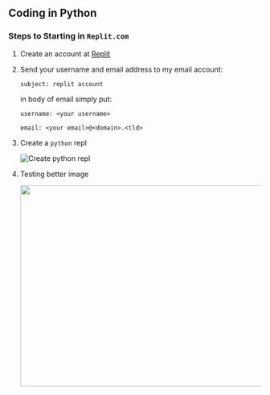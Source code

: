 ## Coding in Python

### Steps to Starting in `Replit.com`

1.  Create an account at [Replit](https://replit.com)

2.  Send your username and email address to my email account:

    `subject: replit account`

    in body of email simply put:

    `username: <your username>`

    `email: <your email>@<domain>.<tld>`

3.  Create a `python` repl

    ![Create python repl](/assets/images/replify.gif)

4.  Testing better image

    <img width="1200" height="400" src="assets/images/replify.gif">



